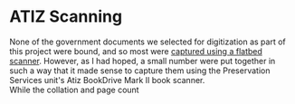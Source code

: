 # ATIZ Scanning
None of the government documents we selected for digitization as part of this project were bound, and so most were [captured using a flatbed scanner](https://github.com/briesenberg07/Directed-Fieldwork-Journal-Spring-2018/blob/master/FlatbedScanning.md). However, as I had hoped, a small number were put together in such a way that it made sense to capture them using the Preservation Services unit's Atiz BookDrive Mark II book scanner.  
While the collation and page count 